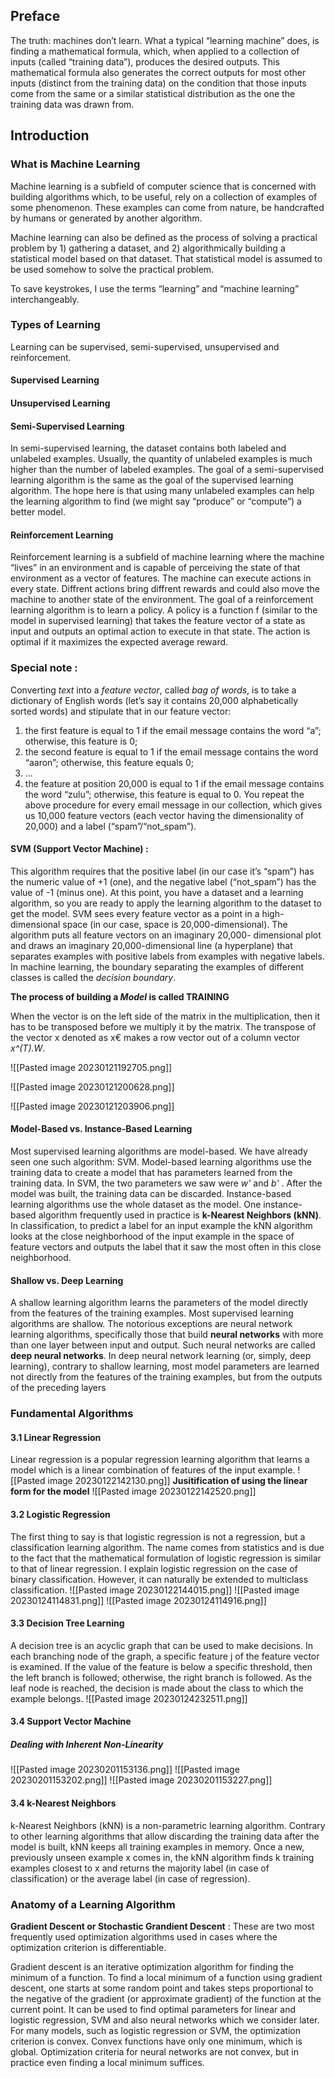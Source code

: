 ## Preface

The truth: machines don’t learn. What a typical “learning machine” does, is finding a mathematical formula, which, when applied to a collection of inputs (called “training data”), produces the desired outputs. This mathematical formula also generates the correct outputs for most other inputs (distinct from the training data) on the condition that those inputs come from the same or a similar statistical distribution as the one the training data was drawn from.

## Introduction

### What is Machine Learning

Machine learning is a subfield of computer science that is concerned with building algorithms which, to be useful, rely on a collection of examples of some phenomenon. These examples can come from nature, be handcrafted by humans or generated by another algorithm. 

Machine learning can also be defined as the process of solving a practical problem by 1) gathering a dataset, and 2) algorithmically building a statistical model based on that dataset. That statistical model is assumed to be used somehow to solve the practical problem. 

To save keystrokes, I use the terms “learning” and “machine learning” interchangeably.

### Types of Learning

Learning can be supervised, semi-supervised, unsupervised and reinforcement.

#### Supervised Learning
#### Unsupervised Learning
#### Semi-Supervised Learning

In semi-supervised learning, the dataset contains both labeled and unlabeled examples. Usually, the quantity of unlabeled examples is much higher than the number of labeled examples. The goal of a semi-supervised learning algorithm is the same as the goal of the supervised learning algorithm. The hope here is that using many unlabeled examples can help the learning algorithm to find (we might say “produce” or “compute”) a better model.

#### Reinforcement Learning

Reinforcement learning is a subfield of machine learning where the machine “lives” in an environment and is capable of perceiving the state of that environment as a vector of features. The machine can execute actions in every state. Diffrent actions bring diffrent rewards and could also move the machine to another state of the environment. The goal of a reinforcement learning algorithm is to learn a policy. A policy is a function f (similar to the model in supervised learning) that takes the feature vector of a state as input and outputs an optimal action to execute in that state. The action is optimal if it maximizes the expected average reward.



### Special note :

Converting *text* into a *feature vector*, called *bag of words*, is to take a dictionary of English words (let’s say it contains 20,000 alphabetically sorted words) and stipulate that in our feature vector: 
1. the first feature is equal to 1 if the email message contains the word “a”; otherwise, this feature is 0; 
2. the second feature is equal to 1 if the email message contains the word “aaron”; otherwise, this feature equals 0; 
3. ... 
4. the feature at position 20,000 is equal to 1 if the email message contains the word “zulu”; otherwise, this feature is equal to 0.
You repeat the above procedure for every email message in our collection, which gives us 10,000 feature vectors (each vector having the dimensionality of 20,000) and a label (“spam”/“not_spam”).

#### SVM (Support Vector Machine) :

This algorithm requires that the positive label (in our case it’s “spam”) has the numeric value of +1 (one), and the negative label (“not_spam”) has the value of -1 (minus one). 
At this point, you have a dataset and a learning algorithm, so you are ready to apply the learning algorithm to the dataset to get the model. 
SVM sees every feature vector as a point in a high-dimensional space (in our case, space is 20,000-dimensional). 
The algorithm puts all feature vectors on an imaginary 20,000- dimensional plot and draws an imaginary 20,000-dimensional line (a hyperplane) that separates examples with positive labels from examples with negative labels. In machine learning, the boundary separating the examples of different classes is called the *decision boundary*.

**The process of building a *Model* is called TRAINING**

When the vector is on the left side of the matrix in the multiplication, then it has to be transposed before we multiply it by the matrix. The transpose of the vector x denoted as x€ makes a row vector out of a column vector *x^(T).W*.

![[Pasted image 20230121192705.png]]

![[Pasted image 20230121200628.png]]

![[Pasted image 20230121203906.png]]

#### Model-Based vs. Instance-Based Learning

Most supervised learning algorithms are model-based. We have already seen one such algorithm: SVM. Model-based learning algorithms use the training data to create a model that has parameters learned from the training data. In SVM, the two parameters we saw were *w'* and *b'* . After the model was built, the training data can be discarded.
Instance-based learning algorithms use the whole dataset as the model. One instance-based algorithm frequently used in practice is **k-Nearest Neighbors (kNN)**. In classification, to predict a label for an input example the kNN algorithm looks at the close neighborhood of the input example in the space of feature vectors and outputs the label that it saw the most often in this close neighborhood.

#### Shallow vs. Deep Learning

A shallow learning algorithm learns the parameters of the model directly from the features of the training examples. Most supervised learning algorithms are shallow. The notorious exceptions are neural network learning algorithms, specifically those that build **neural networks** with more than one layer between input and output. Such neural networks are called **deep neural networks**. In deep neural network learning (or, simply, deep learning), contrary to shallow learning, most model parameters are learned not directly from the features of the training examples, but from the outputs of the preceding layers


### Fundamental Algorithms

#### 3.1 Linear Regression

Linear regression is a popular regression learning algorithm that learns a model which is a linear combination of features of the input example.
![[Pasted image 20230122142130.png]]
**Jusitification of using the linear form for the model**
![[Pasted image 20230122142520.png]]

#### 3.2 Logistic Regression

The first thing to say is that logistic regression is not a regression, but a classification learning algorithm. The name comes from statistics and is due to the fact that the mathematical formulation of logistic regression is similar to that of linear regression. 
I explain logistic regression on the case of binary classification. However, it can naturally be extended to multiclass classification.
![[Pasted image 20230122144015.png]]
![[Pasted image 20230124114831.png]]
![[Pasted image 20230124114916.png]]

#### 3.3 Decision Tree Learning
A decision tree is an acyclic graph that can be used to make decisions. In each branching node of the graph, a specific feature j of the feature vector is examined. If the value of the feature is below a specific threshold, then the left branch is followed; otherwise, the right branch is followed. As the leaf node is reached, the decision is made about the class to which the example belongs.
![[Pasted image 20230124232511.png]]

#### 3.4 Support Vector Machine
##### Dealing with Inherent Non-Linearity
![[Pasted image 20230201153136.png]]
![[Pasted image 20230201153202.png]]
![[Pasted image 20230201153227.png]]

#### 3.4 k-Nearest Neighbors
k-Nearest Neighbors (kNN) is a non-parametric learning algorithm. Contrary to other learning algorithms that allow discarding the training data after the model is built, kNN keeps all training examples in memory. Once a new, previously unseen example x comes in, the kNN algorithm finds k training examples closest to x and returns the majority label (in case of classification) or the average label (in case of regression).

### Anatomy of a Learning Algorithm

**Gradient Descent or Stochastic Grandient Descent** : These are two most frequently used optimization algorithms used in cases where the optimization criterion is differentiable.

Gradient descent is an iterative optimization algorithm for finding the minimum of a function. To find a local minimum of a function using gradient descent, one starts at some random point and takes steps proportional to the negative of the gradient (or approximate gradient) of the function at the current point.
It can be used to find optimal parameters for linear and logistic regression, SVM and also neural networks which we consider later. For many models, such as logistic regression or SVM, the optimization criterion is convex. Convex functions have only one minimum, which is global. Optimization criteria for neural networks are not convex, but in practice even finding a local minimum suffices.

